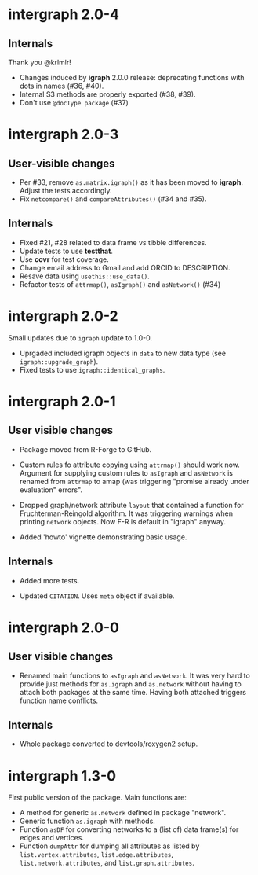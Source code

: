 # intergraph 2.0-4

## Internals

Thank you @krlmlr!

- Changes induced by **igraph** 2.0.0 release: deprecating functions with dots in names (#36, #40).
- Internal S3 methods are properly exported (#38, #39). 
- Don't use `@docType package` (#37)



# intergraph 2.0-3

## User-visible changes

- Per #33, remove `as.matrix.igraph()` as it has been moved to **igraph**. Adjust the tests accordingly.
- Fix `netcompare()` and `compareAttributes()` (#34 and #35).


## Internals

- Fixed #21, #28 related to data frame vs tibble differences.
- Update tests to use **testthat**.
- Use **covr** for test coverage.
- Change email address to Gmail and add ORCID to DESCRIPTION.
- Resave data using `usethis::use_data()`.
- Refactor tests of `attrmap()`, `asIgraph()` and `asNetwork()` (#34)




# intergraph 2.0-2

Small updates due to `igraph` update to 1.0-0.

* Uprgaded included igraph objects in `data` to new data type (see `igraph::upgrade_graph`).
* Fixed tests to use `igraph::identical_graphs`.







# intergraph 2.0-1

## User visible changes

* Package moved from R-Forge to GitHub.

* Custom rules fo attribute copying using `attrmap()` should work now. Argument for supplying custom rules to `asIgraph` and `asNetwork` is renamed from `attrmap` to amap (was triggering "promise already under evaluation" errors".

* Dropped graph/network attribute `layout` that contained a function for Fruchterman-Reingold algorithm. It was triggering warnings when printing `network` objects. Now F-R is default in "igraph" anyway.

* Added 'howto' vignette demonstrating basic usage.


## Internals

* Added more tests.

* Updated `CITATION`. Uses `meta` object if available.








# intergraph 2.0-0

## User visible changes

* Renamed main functions to `asIgraph` and `asNetwork`. It was very hard to provide just methods for `as.igraph` and `as.network` without having to attach both packages at the same time. Having both attached triggers function name conflicts.

## Internals

* Whole package converted to devtools/roxygen2 setup.






# intergraph 1.3-0

First public version of the package. Main functions are:

* A method for generic `as.network` defined in package "network".
* Generic function `as.igraph` with methods.
* Function `asDF` for converting networks to a (list of) data frame(s) for edges and vertices.
* Function `dumpAttr` for dumping all attributes as listed by `list.vertex.attributes`, `list.edge.attributes`, `list.network.attributes`, and `list.graph.attributes`.

